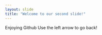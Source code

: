 ```yaml
---
layout: slide
title: "Welcome to our second slide!"
---
```

Enjoying Github
Use the left arrow to go back!
